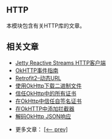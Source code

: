 ## HTTP

本模块包含有关HTTP库的文章。

## 相关文章

+ [Jetty Reactive Streams HTTP客户端](docs/Jetty-ReactiveStreams-HTTP客户端.md)
+ [OkHTTP事件指南](docs/OkHTTP事件指南.md)
+ [Retrofit2–动态URL](docs/Retrofit2–动态URL.md)
+ [使用OkHttp下载二进制文件](docs/使用OkHttp下载二进制文件.md)
+ [信任OkHttp中的所有证书](docs/信任OkHttp中的所有证书.md)
+ [在OkHttp中信任自签名证书](docs/在OkHttp中信任自签名证书.md)
+ [在OkHTTP中添加拦截器](docs/在OkHTTP中添加拦截器.md)
+ [解码OkHttp JSON响应](docs/解码OkHttp-JSON响应.md)

- 更多文章： [[<-- prev]](../libraries-http-1/README.md)